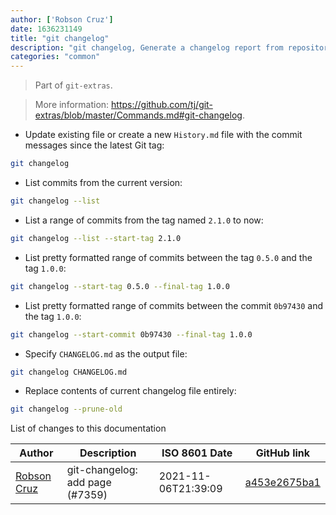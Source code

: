 ```yaml
---
author: ['Robson Cruz']
date: 1636231149
title: "git changelog"
description: "git changelog, Generate a changelog report from repository commits and tags."
categories: "common"
---
```

> Part of `git-extras`.

> More information: <https://github.com/tj/git-extras/blob/master/Commands.md#git-changelog>.

- Update existing file or create a new `History.md` file with the commit messages since the latest Git tag:

```bash
git changelog
```

- List commits from the current version:

```bash
git changelog --list
```

- List a range of commits from the tag named `2.1.0` to now:

```bash
git changelog --list --start-tag 2.1.0
```

- List pretty formatted range of commits between the tag `0.5.0` and the tag `1.0.0`:

```bash
git changelog --start-tag 0.5.0 --final-tag 1.0.0
```

- List pretty formatted range of commits between the commit `0b97430` and the tag `1.0.0`:

```bash
git changelog --start-commit 0b97430 --final-tag 1.0.0
```

- Specify `CHANGELOG.md` as the output file:

```bash
git changelog CHANGELOG.md
```

- Replace contents of current changelog file entirely:

```bash
git changelog --prune-old
```
List of changes to this documentation


Author | Description | ISO 8601 Date | GitHub link
------|-----|-----|-----
[Robson Cruz](mailto:deadpyxel@users.noreply.github.com) | git-changelog: add page (#7359) | 2021-11-06T21:39:09 | [a453e2675ba1](https://github.com/tldr-pages/tldr/commit/a453e2675ba1827ca5e9b5429fb171173528ee91)

